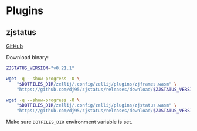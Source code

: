 # Plugins

## zjstatus

[GitHub](https://github.com/dj95/zjstatus)

Download binary:

```sh
ZJSTATUS_VERSION="v0.21.1"

wget -q --show-progress -O \
    "$DOTFILES_DIR/zellij/.config/zellij/plugins/zjframes.wasm" \
    "https://github.com/dj95/zjstatus/releases/download/$ZJSTATUS_VERSION/zjframes.wasm"

wget -q --show-progress -O \
    "$DOTFILES_DIR/zellij/.config/zellij/plugins/zjstatus.wasm" \
    "https://github.com/dj95/zjstatus/releases/download/$ZJSTATUS_VERSION/zjstatus.wasm"
```

Make sure `DOTFILES_DIR` environment variable is set.
